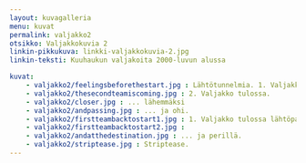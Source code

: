 ```yaml
---
layout: kuvagalleria
menu: kuvat
permalink: valjakko2
otsikko: Valjakkokuvia 2
linkin-pikkukuva: linkki-valjakkokuvia-2.jpg
linkin-teksti: Kuuhaukun valjakoita 2000-luvun alussa

kuvat:
    - valjakko2/feelingsbeforethestart.jpg : Lähtötunnelmia. 1. Valjakko (Enkeli, Lumi, Tojon, Rosso ja Panda). 2. Valjakko (Tundra, Sala & Mila)
    - valjakko2/thesecondteamiscoming.jpg : 2. Valjakko tulossa.
    - valjakko2/closer.jpg : ... lähemmäksi
    - valjakko2/andpassing.jpg : ... ja ohi.
    - valjakko2/firstteambacktostart1.jpg : 1. Valjakko tulossa lähtöpaikalle
    - valjakko2/firstteambacktostart2.jpg : 
    - valjakko2/andatthedestination.jpg : ... ja perillä.
    - valjakko2/striptease.jpg : Striptease.
---
```

